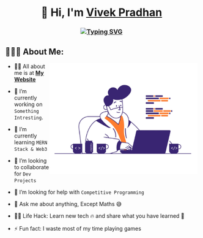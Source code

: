 <h1 align="center">👋 Hi, I'm <a href="https://vivekpradhan-portfolio.netlify.app/" target="_blank"> Vivek Pradhan </a></h1>
<h3 align="center"> <a href="https://git.io/typing-svg"><img src="https://readme-typing-svg.herokuapp.com?font=Fira+Code&pause=1000&center=true&width=435&lines=Frontend+Developer;Backend+Developer;UI%2FUX+Designer;Native+Developer" alt="Typing SVG" /></a> </h3>


## 👨🏻‍💻 About Me:
<img  src="./image_processing20210510-2700-1oal4i5.gif" height="290px" align="right" />

- 🙋‍♂️ All about me is at **[My Website](https://vivekpradhan.vercel.app/)**

- 🔭 I’m currently working on `Something Intresting`.

- 🌱 I’m currently learning `MERN Stack & Web3`

- 👯 I’m looking to collaborate for `Dev Projects`

- 🤔 I’m looking for help with `Competitive Programming`

- 💬 Ask me about anything, Except Maths :sweat_smile:

- 👨‍💻 Life Hack: Learn new tech :fire: and share what you have learned :tada:

- ⚡ Fun fact: I waste most of my time playing games
